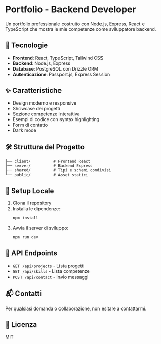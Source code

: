 
# Portfolio - Backend Developer

Un portfolio professionale costruito con Node.js, Express, React e TypeScript che mostra le mie competenze come sviluppatore backend.

## 🚀 Tecnologie

- **Frontend**: React, TypeScript, Tailwind CSS
- **Backend**: Node.js, Express
- **Database**: PostgreSQL con Drizzle ORM
- **Autenticazione**: Passport.js, Express Session

## ✨ Caratteristiche

- Design moderno e responsive
- Showcase dei progetti
- Sezione competenze interattiva
- Esempi di codice con syntax highlighting
- Form di contatto
- Dark mode

## 🛠️ Struttura del Progetto

```
├── client/          # Frontend React
├── server/          # Backend Express
├── shared/          # Tipi e schemi condivisi
└── public/          # Asset statici
```

## 🔧 Setup Locale

1. Clona il repository
2. Installa le dipendenze:
   ```bash
   npm install
   ```
3. Avvia il server di sviluppo:
   ```bash
   npm run dev
   ```

## 📝 API Endpoints

- `GET /api/projects` - Lista progetti
- `GET /api/skills` - Lista competenze
- `POST /api/contact` - Invio messaggi

## 📬 Contatti

Per qualsiasi domanda o collaborazione, non esitare a contattarmi.

## 📄 Licenza

MIT
